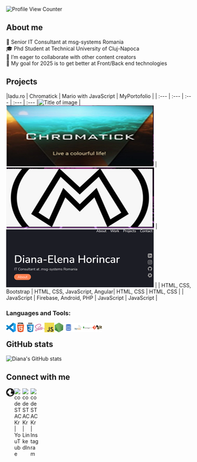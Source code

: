 ![Profile View Counter](https://komarev.com/ghpvc/?username=Tanu-N-Prabhu)
## **About me**
:pushpin: Senior IT Consultant at msg-systems Romania \
:mortar_board: Phd Student at Technical University of Cluj-Napoca\
:pushpin: I’m eager to collaborate with other content creators\
:rocket: My goal for 2025 is to get better at Front/Back end technologies


## **Projects**
|Iadu.ro | Chromatick | Mario with JavaScript | MyPortofolio |
| :--- | :--- | :--- | :--- | :---
|![Title of image]([[https://github.com/dianaelena1/dianaelena1/blob/main/2.PNG?raw=true](https://github.com/dianaelena1/iadu.ro/blob/main/iadu.ro.png)](https://github.com/dianaelena1/iadu.ro/blob/main/iadu.ro.png)) |![Title of image](https://github.com/dianaelena1/dianaelena1/blob/main/1.PNG?raw=true) |![Title of image](https://github.com/dianaelena1/dianaelena1/blob/main/4.png?raw=true) | ![Title of image](https://github.com/dianaelena1/dianaelena1/blob/main/3.PNG?raw=true) |
| HTML, CSS, Bootstrap | HTML, CSS, JavaScript,  Angular| HTML, CSS | HTML, CSS |
| JavaScript | Firebase, Android, PHP | JavaScript | JavaScript |

### Languages and Tools:

<img align="left" alt="Visual Studio Code" width="26px" src="https://raw.githubusercontent.com/github/explore/80688e429a7d4ef2fca1e82350fe8e3517d3494d/topics/visual-studio-code/visual-studio-code.png" />
<img align="left" alt="HTML5" width="26px" src="https://raw.githubusercontent.com/github/explore/80688e429a7d4ef2fca1e82350fe8e3517d3494d/topics/html/html.png" />
<img align="left" alt="CSS3" width="26px" src="https://raw.githubusercontent.com/github/explore/80688e429a7d4ef2fca1e82350fe8e3517d3494d/topics/css/css.png" />
<img align="left" alt="Sass" width="26px" src="https://raw.githubusercontent.com/github/explore/80688e429a7d4ef2fca1e82350fe8e3517d3494d/topics/sass/sass.png" />
<img align="left" alt="JavaScript" width="26px" src="https://raw.githubusercontent.com/github/explore/80688e429a7d4ef2fca1e82350fe8e3517d3494d/topics/javascript/javascript.png" />
<img align="left" alt="Node.js" width="26px" src="https://raw.githubusercontent.com/github/explore/80688e429a7d4ef2fca1e82350fe8e3517d3494d/topics/nodejs/nodejs.png" />
<img align="left" alt="SQL" width="26px" src="https://raw.githubusercontent.com/github/explore/80688e429a7d4ef2fca1e82350fe8e3517d3494d/topics/sql/sql.png" />
<img align="left" alt="MySQL" width="26px" src="https://raw.githubusercontent.com/github/explore/80688e429a7d4ef2fca1e82350fe8e3517d3494d/topics/mysql/mysql.png" />
<img align="left" alt="MongoDB" width="26px" src="https://raw.githubusercontent.com/github/explore/80688e429a7d4ef2fca1e82350fe8e3517d3494d/topics/mongodb/mongodb.png" />
<img align="left" alt="Git" width="26px" src="https://raw.githubusercontent.com/github/explore/80688e429a7d4ef2fca1e82350fe8e3517d3494d/topics/git/git.png" />

-

## **GitHub stats**
![Diana's GitHub stats](https://github-readme-stats.vercel.app/api?username=dianaelena1&show_icons=true&theme=tokyonight)


## **Connect with me**

[<img align="left" alt="codeSTACKr.com" width="22px" src="https://raw.githubusercontent.com/iconic/open-iconic/master/svg/globe.svg" />][website]
[<img align="left" alt="codeSTACKr | YouTube" width="22px" src="https://cdn.jsdelivr.net/npm/simple-icons@v3/icons/youtube.svg" />][youtube]
[<img align="left" alt="codeSTACKr | LinkedIn" width="22px" src="https://cdn.jsdelivr.net/npm/simple-icons@v3/icons/linkedin.svg" />][linkedin]
[<img align="left" alt="codeSTACKr | Instagram" width="22px" src="https://cdn.jsdelivr.net/npm/simple-icons@v3/icons/instagram.svg" />][instagram]

[website]: https://codeSTACKr.com
[course]: http://vsCodeHero.com
[youtube]: https://www.youtube.com/channel/UC4DmNPdBDJfuKm_7nRKfJDA
[instagram]: https://www.instagram.com/dianaelena1/
[linkedin]: https://www.linkedin.com/in/diana-elena-horincar/
[webdevplaylist]: https://www.youtube.com/playlist?list=PLkwxH9e_vrAJ0WbEsFA9W3I1W-g_BTsbt
[jsplaylist]: https://www.youtube.com/playlist?list=PLkwxH9e_vrALRJKu7wfXby3MKeflhTu6B
[cssplaylist]: https://www.youtube.com/playlist?list=PLkwxH9e_vrALSdvZuEh6gqQdmDoDIoqz4
[reactplaylist]: https://www.youtube.com/playlist?list=PLkwxH9e_vrAK4TdffpxKY3QGyHCpxFcQ0
